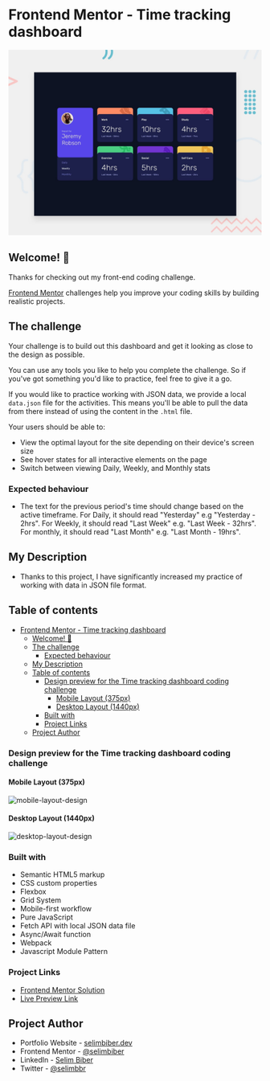 # Frontend Mentor - Time tracking dashboard

![Design preview for the Time tracking dashboard coding challenge](./design/desktop-preview.jpg)

## Welcome! 👋

Thanks for checking out my front-end coding challenge.

[Frontend Mentor](https://www.frontendmentor.io) challenges help you improve your coding skills by building realistic projects.

## The challenge

Your challenge is to build out this dashboard and get it looking as close to the design as possible.

You can use any tools you like to help you complete the challenge. So if you've got something you'd like to practice, feel free to give it a go.

If you would like to practice working with JSON data, we provide a local `data.json` file for the activities. This means you'll be able to pull the data from there instead of using the content in the `.html` file.

Your users should be able to:

- View the optimal layout for the site depending on their device's screen size
- See hover states for all interactive elements on the page
- Switch between viewing Daily, Weekly, and Monthly stats

### Expected behaviour

- The text for the previous period's time should change based on the active timeframe. For Daily, it should read "Yesterday" e.g "Yesterday - 2hrs". For Weekly, it should read "Last Week" e.g. "Last Week - 32hrs". For monthly, it should read "Last Month" e.g. "Last Month - 19hrs".

## My Description

- Thanks to this project, I have significantly increased my practice of working with data in JSON file format.

## Table of contents
- [Frontend Mentor - Time tracking dashboard](#frontend-mentor---time-tracking-dashboard)
  - [Welcome! 👋](#welcome-)
  - [The challenge](#the-challenge)
    - [Expected behaviour](#expected-behaviour)
  - [My Description](#my-description)
  - [Table of contents](#table-of-contents)
    - [Design preview for the Time tracking dashboard coding challenge](#design-preview-for-the-time-tracking-dashboard-coding-challenge)
      - [Mobile Layout (375px)](#mobile-layout-375px)
      - [Desktop Layout (1440px)](#desktop-layout-1440px)
    - [Built with](#built-with)
    - [Project Links](#project-links)
  - [Project Author](#project-author)

### Design preview for the Time tracking dashboard coding challenge

#### Mobile Layout (375px)

![mobile-layout-design](https://github.com/selimbiber/Pure-JavaScript-Projects/assets/117529414/d4ec6a8e-2d3b-44cf-813b-9e9b4c2c36d5)

#### Desktop Layout (1440px)

![desktop-layout-design](https://github.com/selimbiber/Pure-JavaScript-Projects/assets/117529414/09dedcdb-1b55-4a5c-8179-c5ce8302e46e)

### Built with

- Semantic HTML5 markup
- CSS custom properties
- Flexbox
- Grid System
- Mobile-first workflow
- Pure JavaScript
- Fetch API with local JSON data file
- Async/Await function
- Webpack
- Javascript Module Pattern

### Project Links

- [Frontend Mentor Solution](https://www.frontendmentor.io/solutions/time-tracking-dashboard-LCDOA6d-oY)
- [Live Preview Link](https://htmlpreview.github.io/?https://github.com/selimbiber/Pure-JavaScript-Projects/blob/main/TimeTrackingDashboard/dist/index.html)

## Project Author

- Portfolio Website - [selimbiber.dev](https://www.selimbiber.dev)
- Frontend Mentor - [@selimbiber](https://www.frontendmentor.io/profile/selimbiber)
- LinkedIn - [Selim Biber](https://linkedin.com/in/selim-biber-406550214)
- Twitter - [@selimbbr](https://www.twitter.com/selimbbr)
